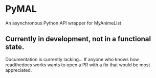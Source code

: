 # PyMAL
 An asynchronous Python API wrapper for MyAnimeList

## Currently in development, not in a functional state.

Documentation is currently lacking... If anyone who knows how readthedocs works wants to open a PR with a fix that would be most appreciated.